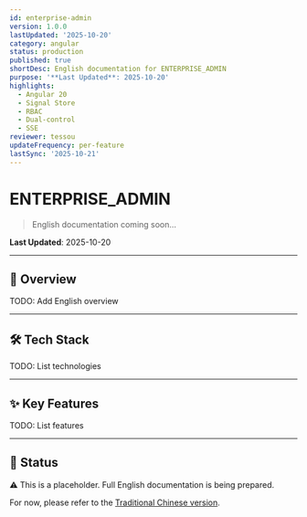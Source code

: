 ```yaml
---
id: enterprise-admin
version: 1.0.0
lastUpdated: '2025-10-20'
category: angular
status: production
published: true
shortDesc: English documentation for ENTERPRISE_ADMIN
purpose: '**Last Updated**: 2025-10-20'
highlights:
  - Angular 20
  - Signal Store
  - RBAC
  - Dual-control
  - SSE
reviewer: tessou
updateFrequency: per-feature
lastSync: '2025-10-21'
---
```


# ENTERPRISE_ADMIN

> English documentation coming soon...

**Last Updated**: 2025-10-20

---

## 🎯 Overview

TODO: Add English overview

---

## 🛠️ Tech Stack

TODO: List technologies

---

## ✨ Key Features

TODO: List features

---

## 📝 Status

⚠️ This is a placeholder. Full English documentation is being prepared.

For now, please refer to the [Traditional Chinese version](../zh-TW/ENTERPRISE_ADMIN.md).
